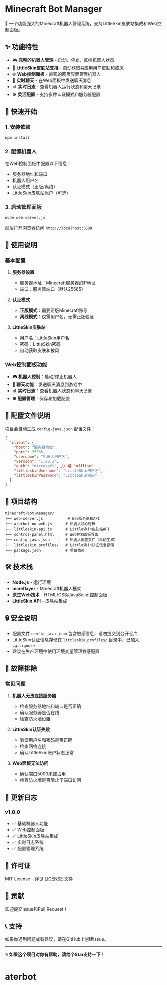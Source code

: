 
# Minecraft Bot Manager

🤖 一个功能强大的Minecraft机器人管理系统，支持LittleSkin皮肤站集成和Web控制面板。

## ✨ 功能特性

- 🎮 **完整的机器人管理** - 启动、停止、监控机器人状态
- 🎨 **LittleSkin皮肤站支持** - 自动获取并应用用户皮肤和披风
- 🌐 **Web控制面板** - 直观的网页界面管理机器人
- 💬 **实时聊天** - 在Web面板中发送聊天消息
- 📊 **实时日志** - 查看机器人运行状态和聊天记录
- ⚙️ **灵活配置** - 支持多种认证模式和服务器配置

## 🚀 快速开始

### 1. 安装依赖

```bash
npm install
```

### 2. 配置机器人

在Web控制面板中配置以下信息：
- 服务器地址和端口
- 机器人用户名
- 认证模式（正版/离线）
- LittleSkin皮肤站账户（可选）

### 3. 启动管理面板

```bash
node web-server.js
```

然后打开浏览器访问 `http://localhost:5000`

## 📖 使用说明

### 基本配置

1. **服务器设置**
   - 服务器地址：Minecraft服务器的IP地址
   - 端口：服务器端口（默认25565）

2. **认证模式**
   - **正版模式**：需要正版Minecraft账号
   - **离线模式**：仅需用户名，无需正版验证

3. **LittleSkin皮肤站**
   - 用户名：LittleSkin用户名
   - 密码：LittleSkin密码
   - 自动获取皮肤和披风

### Web控制面板功能

- **🎮 机器人控制**：启动/停止机器人
- **💬 聊天功能**：发送聊天消息到游戏中
- **📊 实时日志**：查看机器人状态和聊天记录
- **⚙️ 配置管理**：保存和加载配置

## 🔧 配置文件说明

项目会自动生成 `config-java.json` 配置文件：

```json
{
  "client": {
    "host": "服务器地址",
    "port": 25565,
    "username": "机器人用户名",
    "version": "1.20.1",
    "auth": "microsoft", // 或 "offline"
    "littleskinUsername": "LittleSkin用户名",
    "littleskinPassword": "LittleSkin密码"
  }
}
```

## 📁 项目结构

```
minecraft-bot-manager/
├── web-server.js           # Web服务器和API
├── aterbot-no-web.js      # 机器人核心逻辑
├── littleskin-api.js      # LittleSkin皮肤站API
├── control-panel.html     # Web控制面板界面
├── config-java.json       # 机器人配置文件（自动生成）
├── littleskin_profiles/   # LittleSkin认证信息存储
└── package.json           # 项目依赖
```

## 🛠️ 技术栈

- **Node.js** - 运行环境
- **mineflayer** - Minecraft机器人框架
- **原生Web技术** - HTML/CSS/JavaScript控制面板
- **LittleSkin API** - 皮肤站集成

## 🔒 安全说明

- 配置文件 `config-java.json` 包含敏感信息，请勿提交到公开仓库
- LittleSkin认证信息存储在 `littleskin_profiles/` 目录中，已加入 `.gitignore`
- 建议在生产环境中使用环境变量管理敏感配置

## 🐛 故障排除

### 常见问题

1. **机器人无法连接服务器**
   - 检查服务器地址和端口是否正确
   - 确认服务器是否在线
   - 检查防火墙设置

2. **LittleSkin认证失败**
   - 验证用户名和密码是否正确
   - 检查网络连接
   - 确认LittleSkin账户状态正常

3. **Web面板无法访问**
   - 确认端口5000未被占用
   - 检查防火墙是否阻止了端口访问

## 📝 更新日志

### v1.0.0
- ✅ 基础机器人功能
- ✅ Web控制面板
- ✅ LittleSkin皮肤站集成
- ✅ 实时日志系统
- ✅ 配置管理系统

## 📄 许可证

MIT License - 详见 [LICENSE](LICENSE) 文件

## 🤝 贡献

欢迎提交Issue和Pull Request！

## 📞 支持

如果你遇到问题或有建议，请在GitHub上创建Issue。

---

**⭐ 如果这个项目对你有帮助，请给个Star支持一下！**
# aterbot
